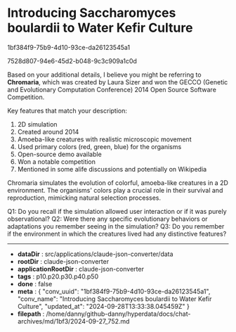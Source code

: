 # Introducing Saccharomyces boulardii to Water Kefir Culture

1bf384f9-75b9-4d10-93ce-da26123545a1

7528d807-94e6-45d2-b048-9c3c909a1c0d

 Based on your additional details, I believe you might be referring to **Chromaria**, which was created by Laura Sizer and won the GECCO (Genetic and Evolutionary Computation Conference) 2014 Open Source Software Competition.

Key features that match your description:

1. 2D simulation
2. Created around 2014
3. Amoeba-like creatures with realistic microscopic movement
4. Used primary colors (red, green, blue) for the organisms
5. Open-source demo available
6. Won a notable competition
7. Mentioned in some alife discussions and potentially on Wikipedia

Chromaria simulates the evolution of colorful, amoeba-like creatures in a 2D environment. The organisms' colors play a crucial role in their survival and reproduction, mimicking natural selection processes.

Q1: Do you recall if the simulation allowed user interaction or if it was purely observational?
Q2: Were there any specific evolutionary behaviors or adaptations you remember seeing in the simulation?
Q3: Do you remember if the environment in which the creatures lived had any distinctive features?

---

* **dataDir** : src/applications/claude-json-converter/data
* **rootDir** : claude-json-converter
* **applicationRootDir** : claude-json-converter
* **tags** : p10.p20.p30.p40.p50
* **done** : false
* **meta** : {
  "conv_uuid": "1bf384f9-75b9-4d10-93ce-da26123545a1",
  "conv_name": "Introducing Saccharomyces boulardii to Water Kefir Culture",
  "updated_at": "2024-09-28T13:33:38.045459Z"
}
* **filepath** : /home/danny/github-danny/hyperdata/docs/chat-archives/md/1bf3/2024-09-27_752.md